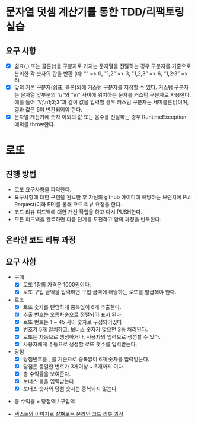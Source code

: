# 문자열 덧셈 계산기를 통한 TDD/리팩토링 실습

## 요구 사항

- [X] 쉼표(,) 또는 콜론(:)을 구분자로 가지는 문자열을 전달하는 경우 구분자를 기준으로 분리한 각 숫자의 합을 반환 (예: “” => 0, "1,2" => 3, "1,2,3" => 6, “1,2:3” =>
  6)
- [X] 앞의 기본 구분자(쉼표, 콜론)외에 커스텀 구분자를 지정할 수 있다. 커스텀 구분자는 문자열 앞부분의 “//”와 “\n” 사이에 위치하는 문자를 커스텀 구분자로 사용한다. 예를 들어
  “//;\n1;2;3”과 같이 값을 입력할 경우 커스텀 구분자는 세미콜론(;)이며, 결과 값은 6이 반환되어야 한다.
- [X] 문자열 계산기에 숫자 이외의 값 또는 음수를 전달하는 경우 RuntimeException 예외를 throw한다.

# 로또

## 진행 방법

* 로또 요구사항을 파악한다.
* 요구사항에 대한 구현을 완료한 후 자신의 github 아이디에 해당하는 브랜치에 Pull Request(이하 PR)를 통해 코드 리뷰 요청을 한다.
* 코드 리뷰 피드백에 대한 개선 작업을 하고 다시 PUSH한다.
* 모든 피드백을 완료하면 다음 단계를 도전하고 앞의 과정을 반복한다.

## 온라인 코드 리뷰 과정

## 요구 사항

- 구매
  - [X] 로또 1장의 가격은 1000원이다.
  - [X] 로또 구입 금액을 입력하면 구입 금액에 해당하는 로또를 발급해야 한다.

- 로또
  - [X] 로또 숫자를 랜덤하게 중복없이 6개 추출한다.
  - [X] 추출 번호는 오름차순으로 정렬되어 표시 된다.
  - [X] 로또 번호는 1 ~ 45 사이 숫자로 구성되어있다
  - [X] 번호가 5개 일치하고, 보너스 숫자가 맞으면 2등 처리된다.
  - [X] 로또는 자동으로 생성하거나, 사용자의 입력으로 생성할 수 있다.
  - [X] 사용자에게 수동으로 생성할 로또 갯수를 입력받는다.

- 당첨
  - [X] 당첨번호를 , 를 기준으로 중복없이 6개 숫자를 입력받는다.
  - [X] 당첨은 동일한 번호가 3개이상 ~ 6개까지 이다.
  - [X] 총 수익률을 보여준다.
  - [X] 보너스 볼을 입력받는다.
  - [X] 보너스 숫자와 당첨 숫자는 중복되지 않는다.

* 총 수익률 = 당첨액 / 구입액

* [텍스트와 이미지로 살펴보는 온라인 코드 리뷰 과정](https://github.com/next-step/nextstep-docs/tree/master/codereview)
